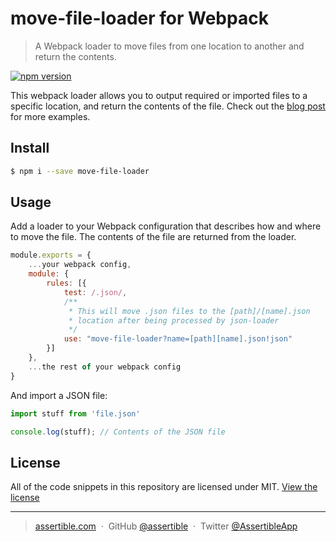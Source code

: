 # move-file-loader for Webpack

> A Webpack loader to move files from one location to another and return the contents.

[![npm version](https://badge.fury.io/js/move-file-loader.svg)](https://www.npmjs.com/package/move-file-loader)

This webpack loader allows you to output required or imported files to
a specific location, and return the contents of the file. Check out the
[blog post](https://assertible.com/blog/npm-package-move-file-loader-for-webpack)
for more examples.

## Install

```sh
$ npm i --save move-file-loader
```

## Usage

Add a loader to your Webpack configuration that describes how and
where to move the file. The contents of the file are returned from the
loader.

```js
module.exports = {
    ...your webpack config,
    module: {
        rules: [{
            test: /.json/,
            /**
             * This will move .json files to the [path]/[name].json
             * location after being processed by json-loader
             */
            use: "move-file-loader?name=[path][name].json!json"
        }]
    },
    ...the rest of your webpack config
}
```

And import a JSON file:

```js
import stuff from 'file.json'

console.log(stuff); // Contents of the JSON file
```

## License

All of the code snippets in this repository are licensed under
MIT. [View the license](https://github.com/assertible/deployments/blob/master/LICENSE)

---

> [assertible.com](http://assertible.com) &nbsp;&middot;&nbsp;
> GitHub [@assertible](https://github.com/assertible) &nbsp;&middot;&nbsp;
> Twitter [@AssertibleApp](https://twitter.com/AssertibleApp)
